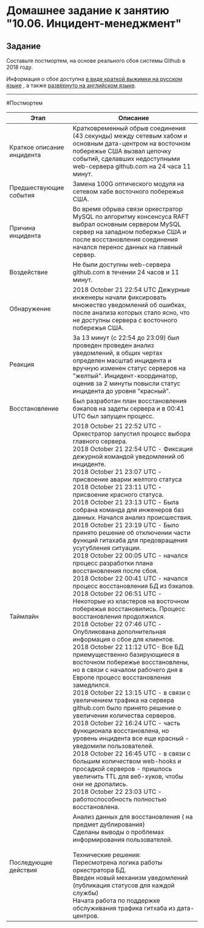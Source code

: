 # Домашнее задание к занятию "10.06. Инцидент-менеджмент"

## Задание 

Составьте постмортем, на основе реального сбоя системы Github в 2018 году.

Информация о сбое доступна [в виде краткой выжимки на русском языке](https://habr.com/ru/post/427301/) , а
также [развёрнуто на английском языке](https://github.blog/2018-10-30-oct21-post-incident-analysis/).

---

#Постмортем

| Этап                       | Описание                                                                                                                                                                                                                                                                                                                                                                                                                                                                                                                                                                                                                                                                                                                                                                                                                                                                                                                                                                                                                                                                                                                                                                                                                                                                                                                                                                                                                                                                                                                                                                                                                                                                      |
|----------------------------|-------------------------------------------------------------------------------------------------------------------------------------------------------------------------------------------------------------------------------------------------------------------------------------------------------------------------------------------------------------------------------------------------------------------------------------------------------------------------------------------------------------------------------------------------------------------------------------------------------------------------------------------------------------------------------------------------------------------------------------------------------------------------------------------------------------------------------------------------------------------------------------------------------------------------------------------------------------------------------------------------------------------------------------------------------------------------------------------------------------------------------------------------------------------------------------------------------------------------------------------------------------------------------------------------------------------------------------------------------------------------------------------------------------------------------------------------------------------------------------------------------------------------------------------------------------------------------------------------------------------------------------------------------------------------------|
| Краткое описание инцидента | Кратковременный обрыв соединения (43 секунды) между сетевым хабом и основным дата-центром на восточном побережье США вызвал цепочку событий, сделавших недоступными web-сервера github.com на 24 часа 11 минут.                                                                                                                                                                                                                                                                                                                                                                                                                                                                                                                                                                                                                                                                                                                                                                                                                                                                                                                                                                                                                                                                                                                                                                                                                                                                                                                                                                                                                                                               |
| Предшествующие события     | Замена 100G оптического модуля на сетевом хабе восточного побережья США.                                                                                                                                                                                                                                                                                                                                                                                                                                                                                                                                                                                                                                                                                                                                                                                                                                                                                                                                                                                                                                                                                                                                                                                                                                                                                                                                                                                                                                                                                                                                                                                                      |
| Причина инцидента          | Во время обрыва связи оркестратор MySQL по алгоритму консенсуса RAFT выбрал основным сервером MySQL сервер на западном побержье США и после восстановления соединения начался перенос данных на главный сервер.                                                                                                                                                                                                                                                                                                                                                                                                                                                                                                                                                                                                                                                                                                                                                                                                                                                                                                                                                                                                                                                                                                                                                                                                                                                                                                                                                                                                                                                               |
| Воздействие                | Не были доступны web-сервера github.com в течении 24 часов и 11 минут.                                                                                                                                                                                                                                                                                                                                                                                                                                                                                                                                                                                                                                                                                                                                                                                                                                                                                                                                                                                                                                                                                                                                                                                                                                                                                                                                                                                                                                                                                                                                                                                                        |
| Обнаружение                | 2018 October 21 22:54 UTC Дежурные инженеры начали фиксировать множество уведомлений об ошибках, после анализа которых стало ясно, что не доступны сервера с восточного побережья США.                                                                                                                                                                                                                                                                                                                                                                                                                                                                                                                                                                                                                                                                                                                                                                                                                                                                                                                                                                                                                                                                                                                                                                                                                                                                                                                                                                                                                                                                                        |
| Реакция                    | За 13 минут (с 22:54 до 23:09) был проведен проведен анализ уведомлений, в общих чертах определен масштаб инцидента и вручную изменен статус серверов на "желтый". Инцидент-координатор, оценив за 2 минуты повысли статус инцидента до уровня "красный".                                                                                                                                                                                                                                                                                                                                                                                                                                                                                                                                                                                                                                                                                                                                                                                                                                                                                                                                                                                                                                                                                                                                                                                                                                                                                                                                                                                                                     |
| Восстановление             | Был разработан план восстановления бэкапов на задеты сервера и в 00:41 UTC был запущен процесс.                                                                                                                                                                                                                                                                                                                                                                                                                                                                                                                                                                                                                                                                                                                                                                                                                                                                                                                                                                                                                                                                                                                                                                                                                                                                                                                                                                                                                                                                                                                                                                               |
| Таймлайн                   | 2018 October 21 22:52 UTC - Оркестратор запустил процесс выбора главного сервера.<br/> 2018 October 21 22:54 UTC - Фиксация дежурной командой уведомлений об инциденте.<br/>2018 October 21 23:07 UTC - присвоение аварии желтого статуса<br/>2018 October 21 23:11 UTC - присвоение красного статуса.<br/>2018 October 21 23:13 UTC - Была собрана команда для инженеров баз данных. Начался анализ происшествия.<br/>2018 October 21 23:19 UTC - Было принято решение об отключении части функций гитахаба для предовращения усугубления ситуации. <br/> 2018 October 22 00:05 UTC - начался процесс разработки плана восстановления после сбоя.<br/> 2018 October 22 00:41 UTC - начался процесс восстановления БД из бэкапов.<br/> 2018 October 22 06:51 UTC - Некоторые из кластеров на восточном побережья восстановились. Процесс восстановления продолжился.<br/>2018 October 22 07:46 UTC - Опубликована дополнительная информация о сбое для клиентов.<br/> 2018 October 22 11:12 UTC- Все БД приемущественно базирующиеся в восточном побережье восстановлены, но в связи с началом рабочего дня в Европе процесс восстановления замедлился.<br/>2018 October 22 13:15 UTC - в связи с увеличением трафика на сервера github.com было принято решение о увеличении количества серверов.<br/>2018 October 22 16:24 UTC - часть функционала восстановлена, но уровень инцидента все еще красный - уведомили пользователей. <br/>2018 October 22 16:45 UTC - в связи с большим количеством web-hooks и просадкой серверов - пришлось увеличить TTL для веб-хуков, чтобы они не дропались. <br/>2018 October 22 23:03 UTC - работоспособность полностью восстановлена. |
| Последующие действия       | Анализ данных для восстановления ( на предмет дублирования)<br/> Сделаны выводы о проблемах информирования пользователей.<br/> <br/> Технические решения: <br/> Пересмотрена логика работы оркестратора БД.<br/> Введен новый механизм уведомлений (публикация статусов для каждой службы) <br/> Начата работа по поддержке обслуживания трафика гитхаба из дата-центров. <br/>                                                                                                                                                                                                                                                                                                                                                                                                                                                                                                                                                                                                                                                                                                                                                                                                                                                                                                                                                                                                                                                                                                                                                                                                                                                                                               |




